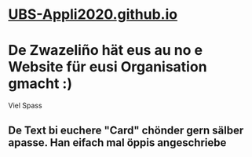 # [UBS-Appli2020.github.io](https://ubs-appli2020.github.io/)

# De Zwazeliño hät eus au no e Website für eusi Organisation gmacht :)

Viel Spass

## De Text bi euchere "Card" chönder gern sälber apasse. Han eifach mal öppis angeschriebe
